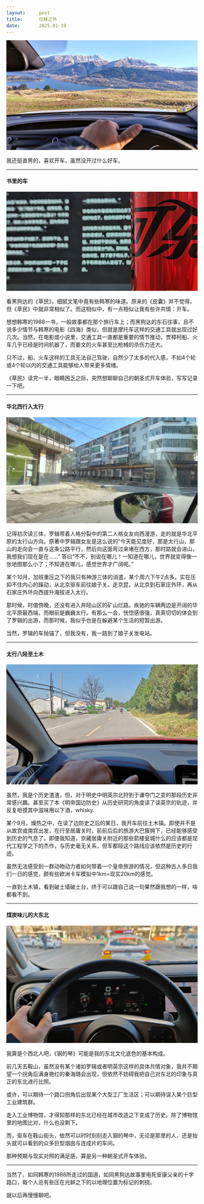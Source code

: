 ```yaml
---
layout:     post
title:      位移之外
date:       2025-01-19
---
```

![开车](/images/202501/drive-cover.jpg)


我还挺直男的，喜欢开车，虽然没开过什么好车。

---

#### 书里的车

![读书与开车-读书](/images/202501/drive-read.jpg)

看黑狗达的《草民》，细腻文笔中竟有些韩寒的味道。原来的《皮囊》并不觉得，但《草民》中就非常相似了。而这相似中，有一点相似让我有些许共情：开车。

想想韩寒的1988一书，一般故事都在那个旅行车上；而黑狗达的东石往事，且不说多少情节与韩寒的电影《四海》类似，但就是摩托车这样的交通工具就出现过好几次。当然，在电影或小说里，交通工具一直都是重要的情节推动，贾樟柯船、火车几乎已经是时间机器了，而姜文的火车甚至比枪械的杀伤力还大。

只不过，船、火车这样的工具无法自己驾驶，自然少了太多的代入感，不如4个轮或4个轮以内的交通工具能够给人带来更多情绪。

《草民》读完一半，眼睛困乏之际，突然想聊聊自己的朝圣式开车体验，写写记录一下吧。  

---
#### 华北西行入太行

![读书与开车-娘子关](/images/202501/drive-niangziguan2.jpg)

记得初次读三体，罗辑带着人格分裂中的第二人格女友向西漫游，走的就是华北平原的太行山方向。原著中罗辑跟女友是这么说的“今天能见度好，那是太行山，那山的走向会一直与这条公路平行，然后向这面弯过来堵在西方，那时路就会进山，我想我们现在是在……” 答曰“不不，别说在哪儿！一知道在哪儿，世界就变得像一张地图那么小了；不知道在哪儿，感觉世界才广阔呢。”

某个10月，加班重压之下的我只有神游三体的消遣，某个周六下午2点多，实在压抑不住内心的躁动，从北京驱车前往娘子关。走京昆，从北京到石家庄外环，再从石家庄外环向西提升海拔进入太行。

那时候，时值傍晚，还没有进入井陉山区的矿山烂路。疾驰的车辆两边是开阔的华北平原最西端，而眼前是巍巍太行。有那么一会，恍惚感很强，真真切切的体会到了罗辑的出游，而那时候，我似乎也是在躲避某个生活的短暂出游。

当然，罗辑的车抛锚了，但我没有，我一路到了娘子关发电站。

---

#### 太行八陉至土木

![读书与开车-土木](/images/202501/drive-tumu.jpg)

虽然，我是个历史渣渣，但，对于明史中明英宗北狩到于谦夺门之变的那段历史非常感兴趣。甚至买了本《明帝国边防史》从历史研究的角度读了读英宗的轨迹，并反复咂摸其中滋味用以下酒，whisky.

某个9月，燥热之中，在读了边防史之后的某日，我开车前往土木镇。即使并不是从故宫或南宫出发，在行至居庸关时，前前后后的旅游大巴簇拥下，已经能够感受到历史的气息了。即便我知道，京藏居庸关附近的那些箭楼瓮城什么的应该都是现代工程学之下的杰作，与历史毫无关系，但军都陉这个路线应该依然是历史的行迹。

虽然无法感受到一群动物动力者如何带着一个皇帝旅游的情况，但这种古人多日我们一日的感觉，颇有些欧洲卡车模拟中1km=现实20km的感觉。

一直到土木镇，看到破土墙破土台，终于可以跟自己说一句果然跟我想的一样，啥都看不到。

---

#### 煤炭味儿的大东北

![读书与开车-鞍山](/images/202501/drive-anshan.jpg)

我算是个西北人吧，《钢的琴》可能是我的东北文化底色的基本构成。

前几天去鞍山，虽然没有某个诸如罗辑或者明英宗这样的具体共情对象，我并不期望一个拐角后满身艳红的秦海璐会出现，但依然不妨碍我把自己对东北的印象与真正的东北进行比照。

或许，可以期待一个路口拐角后出现某个大型工厂生活区；可以期待误入某个巨型工业建筑群。

走入工业博物馆，才得知那样的东北已经在城市改造之下变成了历史。除了博物馆里的地图比对，什么也没剩下。

而，驱车在鞍山街头，依然可以时时刻刻走入钢的琴中，无论是那里的人，还是抬头就可以看到的众多巨型烟囱与连成片的车间。

那种预期与现实对照的满足感，算是另一种朝圣式开车体验。

---

当然了，如同韩寒的1988所走过的国道，如同黑狗达故事里电死安康父亲的十字路口，每个人总有些压在光鲜之下的以地理位置为标记的刺挠。  

就以后再慢慢聊吧。
